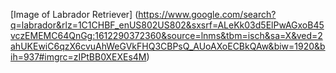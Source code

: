 [Image of Labrador Retriever] (https://www.google.com/search?q=labrador&rlz=1C1CHBF_enUS802US802&sxsrf=ALeKk03d5ElPwAGxoB45vczEMEMC64QnGg:1612290372360&source=lnms&tbm=isch&sa=X&ved=2ahUKEwiC6qzX6cvuAhWeGVkFHQ3CBPsQ_AUoAXoECBkQAw&biw=1920&bih=937#imgrc=zIPtBB0XEXEs4M)

